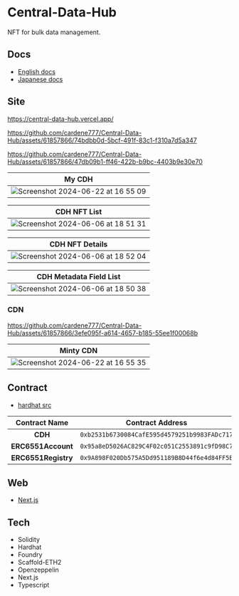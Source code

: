 # Central-Data-Hub
NFT for bulk data management.

## Docs

- [English docs](https://github.com/cardene777/Central-Data-Hub/blob/develop/docs/CVCIP-1.md)
- [Japanese docs](https://github.com/cardene777/Central-Data-Hub/blob/develop/docs/CVCIP-1_jp.md)

## Site

https://central-data-hub.vercel.app/

https://github.com/cardene777/Central-Data-Hub/assets/61857866/74bdbb0d-5bcf-491f-83c1-f310a7d5a347

https://github.com/cardene777/Central-Data-Hub/assets/61857866/47db09b1-ff46-422b-b9bc-4403b9e30e70

| My CDH |
| :------: |
| ![Screenshot 2024-06-22 at 16 55 09](https://github.com/cardene777/Central-Data-Hub/assets/61857866/6e292642-913f-4769-b9ef-b446a4d9d595) |

| CDH NFT List |
| :------: |
| ![Screenshot 2024-06-06 at 18 51 31](https://github.com/cardene777/Central-Data-Hub/assets/61857866/db65d334-86bc-4db1-8f84-1011fee5cb00) |

| CDH NFT Details |
| :------: |
| ![Screenshot 2024-06-06 at 18 52 04](https://github.com/cardene777/Central-Data-Hub/assets/61857866/d122ae84-2e64-40c0-815a-7524da90dc80) |

| CDH Metadata Field List |
| :------: |
| ![Screenshot 2024-06-06 at 18 50 38](https://github.com/cardene777/Central-Data-Hub/assets/61857866/ddb56a5d-d7ce-47b5-abd4-bc009d14cd0d) |

### CDN

https://github.com/cardene777/Central-Data-Hub/assets/61857866/3efe095f-a614-4657-b185-55ee1f00068b

| Minty CDN |
| :------: |
| ![Screenshot 2024-06-22 at 16 55 35](https://github.com/cardene777/Central-Data-Hub/assets/61857866/35c64251-62b1-463a-b3c5-1cd56fb919fc) |

## Contract

- [hardhat src](https://github.com/cardene777/Central-Data-Hub/tree/develop/src/contract/packages/hardhat)

| Contract Name |               Contract Address               | Explorer |
| :-----------: | :------------------------------------------: | :------: |
|    **CDH**    | `0xb2531b6730084CafE595d4579251b9983FADc717` | https://testnet.crossvaluescan.com/address/0xb2531b6730084CafE595d4579251b9983FADc717 |
|    **ERC6551Account**    | `0x95a8eD5026AC829C4F02c051C2553891c9fD98C7` | https://testnet.crossvaluescan.com/address/0x95a8eD5026AC829C4F02c051C2553891c9fD98C7 |
|    **ERC6551Registry**    | `0x9A898F020Db575A5Dd951189B8D44f6e4d84FF5B` | https://testnet.crossvaluescan.com/address/0x9A898F020Db575A5Dd951189B8D44f6e4d84FF5B |

## Web

- [Next.js](https://github.com/cardene777/Central-Data-Hub/tree/develop/src/contract/packages/nextjs)


## Tech

- Solidity
- Hardhat
- Foundry
- Scaffold-ETH2
- Openzeppelin
- Next.js
- Typescript
